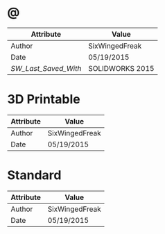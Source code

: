 # @
| Attribute | Value |
| ---  | ---     |
| Author | SixWingedFreak |
| Date | 05/19/2015 |
| _SW_Last_Saved_With_ | SOLIDWORKS 2015 |
# 3D Printable
| Attribute | Value |
| ---  | ---     |
| Author | SixWingedFreak |
| Date | 05/19/2015 |
# Standard
| Attribute | Value |
| ---  | ---     |
| Author | SixWingedFreak |
| Date | 05/19/2015 |
